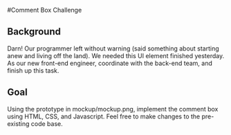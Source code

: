 #Comment Box Challenge

## Background
Darn! Our programmer left without warning (said something about starting anew and living off the land). We needed this UI element finished yesterday. As our new front-end engineer, coordinate with the back-end team, and finish up this task.

## Goal
Using the prototype in mockup/mockup.png, implement the comment box using HTML, CSS, and Javascript. Feel free to make changes to the pre-existing code base.
